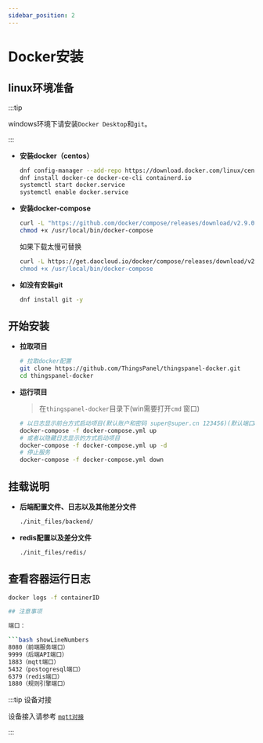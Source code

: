 ```yaml
---
sidebar_position: 2
---
```


# Docker安装

## linux环境准备

:::tip

windows环境下请安装`Docker Desktop`和`git`。

:::

- **安装docker（centos）**

    ```bash showLineNumbers
    dnf config-manager --add-repo https://download.docker.com/linux/centos/docker-ce.repo
    dnf install docker-ce docker-ce-cli containerd.io
    systemctl start docker.service
    systemctl enable docker.service
    ```

- **安装docker-compose**

    ```bash showLineNumbers
    curl -L "https://github.com/docker/compose/releases/download/v2.9.0/docker-compose-$(uname -s)-$(uname -m)" -o /usr/local/bin/docker-compose
    chmod +x /usr/local/bin/docker-compose
    ```
    如果下载太慢可替换
    ```bash showLineNumbers
    curl -L https://get.daocloud.io/docker/compose/releases/download/v2.9.0/docker-compose-$(uname -s)-$(uname -m)" -o /usr/local/bin/docker-compose
    chmod +x /usr/local/bin/docker-compose
    ```

- **如没有安装git**

    ```bash
    dnf install git -y
    ```

## 开始安装

- **拉取项目**

    ```bash showLineNumbers
    # 拉取docker配置
    git clone https://github.com/ThingsPanel/thingspanel-docker.git
    cd thingspanel-docker
    ```

- **运行项目**

    > 在`thingspanel-docker`目录下(win需要打开`cmd` 窗口)

    ```bash showLineNumbers
    # 以日志显示前台方式启动项目(默认账户和密码 super@super.cn 123456)(默认端口8080)
    docker-compose -f docker-compose.yml up
    # 或者以隐藏日志显示的方式启动项目
    docker-compose -f docker-compose.yml up -d
    # 停止服务
    docker-compose -f docker-compose.yml down
    ```

## 挂载说明

- **后端配置文件、日志以及其他差分文件**

    ```bash
    ./init_files/backend/
    ```
- **redis配置以及差分文件**

    ```bash
    ./init_files/redis/
    ```

## 查看容器运行日志

```bash showLineNumbers
docker logs -f containerID

## 注意事项

端口：

```bash showLineNumbers
8080（前端服务端口）
9999（后端API端口）
1883（mqtt端口）
5432（postogresql端口）
6379（redis端口）
1880（规则引擎端口）
```

:::tip 设备对接

设备接入请参考
[`mqtt对接`](../device-connect/mqtt.md)

:::

